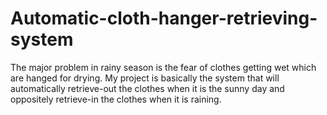 # Automatic-cloth-hanger-retrieving-system
The major problem in rainy season is the fear of clothes getting wet which are hanged for drying. My project is basically the system that will automatically retrieve-out the clothes when it is the sunny day and oppositely retrieve-in the clothes when it is raining.
